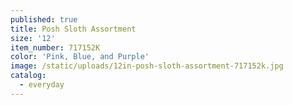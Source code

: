 ```yaml
---
published: true
title: Posh Sloth Assortment
size: '12'
item_number: 717152K
color: 'Pink, Blue, and Purple'
image: /static/uploads/12in-posh-sloth-assortment-717152k.jpg
catalog:
  - everyday
---
```


